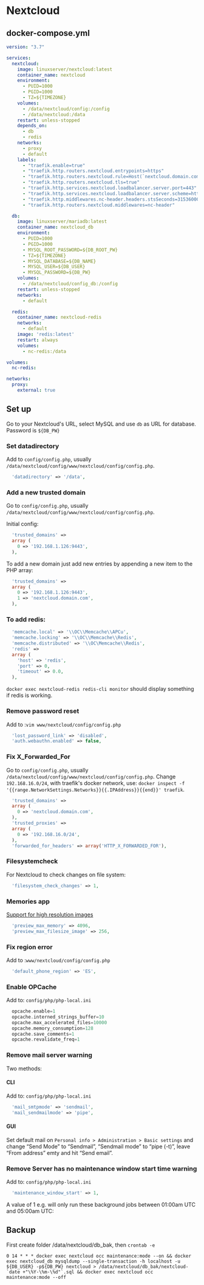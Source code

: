 # Nextcloud

## docker-compose.yml

```yml
version: "3.7"

services:
  nextcloud:
    image: linuxserver/nextcloud:latest
    container_name: nextcloud
    environment:
      - PUID=1000
      - PGID=1000
      - TZ=${TIMEZONE}
    volumes:
      - /data/nextcloud/config:/config
      - /data/nextcloud:/data
    restart: unless-stopped
    depends_on:
      - db
      - redis
    networks:
      - proxy
      - default
    labels:
      - "traefik.enable=true"
      - "traefik.http.routers.nextcloud.entrypoints=https"
      - "traefik.http.routers.nextcloud.rule=Host(`nextcloud.domain.com`)"
      - "traefik.http.routers.nextcloud.tls=true"
      - "traefik.http.services.nextcloud.loadbalancer.server.port=443"
      - "traefik.http.services.nextcloud.loadbalancer.server.scheme=https"
      - "traefik.http.middlewares.nc-header.headers.stsSeconds=31536000"
      - "traefik.http.routers.nextcloud.middlewares=nc-header"

  db:
    image: linuxserver/mariadb:latest
    container_name: nextcloud_db
    environment:
      - PUID=1000
      - PGID=1000
      - MYSQL_ROOT_PASSWORD=${DB_ROOT_PW}
      - TZ=${TIMEZONE}
      - MYSQL_DATABASE=${DB_NAME}
      - MYSQL_USER=${DB_USER}
      - MYSQL_PASSWORD=${DB_PW}
    volumes:
      - /data/nextcloud/config_db:/config
    restart: unless-stopped
    networks:
      - default

  redis:
    container_name: nextcloud-redis
    networks:
      - default
    image: 'redis:latest'
    restart: always
    volumes:
      - nc-redis:/data

volumes:
  nc-redis:

networks:
  proxy:
    external: true
```

## Set up

Go to your Nextcloud's URL, select MySQL and use `db` as URL for database. Password is `${DB_PW}`

### Set datadirectory

Add to `config/config.php`, usually `/data/nextcloud/config/www/nextcloud/config/config.php`.

```php
  'datadirectory' => '/data',
```

### Add a new trusted domain

Go to `config/config.php`, usually `/data/nextcloud/config/www/nextcloud/config/config.php`.

Initial config:

```php
  'trusted_domains' =>
  array (
    0 => '192.168.1.126:9443',
  ),
```

To add a new domain just add new entries by appending a new item to the PHP array:

```php
  'trusted_domains' =>
  array (
    0 => '192.168.1.126:9443',
    1 => 'nextcloud.domain.com',
  ),
```

### To add redis:

```php
  'memcache.local' => '\\OC\\Memcache\\APCu',
  'memcache.locking' => '\\OC\\Memcache\\Redis',
  'memcache.distributed' => '\\OC\Memcache\\Redis',
  'redis' =>
  array (
    'host' => 'redis',
    'port' => 0,
    'timeout' => 0.0,
  ),
```

`docker exec nextcloud-redis redis-cli monitor` should display something if redis is working.

### Remove password reset

Add to :`vim www/nextcloud/config/config.php`

```php
  'lost_password_link' => 'disabled',
  'auth.webauthn.enabled' => false, 
```

### Fix X_Forwarded_For

Go to `config/config.php`, usually `/data/nextcloud/config/www/nextcloud/config/config.php`.
Change `192.168.16.0/24`, with traefik's docker network, use: `docker inspect -f '{{range.NetworkSettings.Networks}}{{.IPAddress}}{{end}}' traefik`.

```php
  'trusted_domains' =>
  array (
    0 => 'nextcloud.domain.com',
  ),
  'trusted_proxies' =>
  array (
    0 => '192.168.16.0/24',
  ),
  'forwarded_for_headers' => array('HTTP_X_FORWARDED_FOR'),
```

### Filesystemcheck

For Nextcloud to check changes on file system:

```php
  'filesystem_check_changes' => 1,
```

### Memories app

[Support for high resolution images](https://github.com/pulsejet/memories/wiki/Configuration#imagevideo-support)

```php
  'preview_max_memory' => 4096,
  'preview_max_filesize_image' => 256,
```

### Fix region error

Add to :`www/nextcloud/config/config.php`

```php
  'default_phone_region' => 'ES',
```

### Enable OPCache

Add to: `config/php/php-local.ini`

```php
  opcache.enable=1
  opcache.interned_strings_buffer=10
  opcache.max_accelerated_files=10000
  opcache.memory_consumption=128
  opcache.save_comments=1
  opcache.revalidate_freq=1
```

### Remove mail server warning

Two methods:

#### CLI

Add to: `config/php/php-local.ini`

```php
  'mail_smtpmode' => 'sendmail',
  'mail_sendmailmode' => 'pipe',
```

#### GUI

Set default mail on `Personal info > Administration > Basic settings` and change “Send Mode” to “Sendmail”, “Sendmail mode” to “pipe (-t)”, leave “From address” emty and hit “Send email”.

### Remove Server has no maintenance window start time warning

Add to: `config/php/php-local.ini`
```php
  'maintenance_window_start' => 1,
```

A value of 1 e.g. will only run these background jobs between 01:00am UTC and 05:00am UTC:

## Backup

First create folder /data/nextcloud/db_bak, then `crontab -e`

```
0 14 * * * docker exec nextcloud occ maintenance:mode --on && docker exec nextcloud_db mysqldump --single-transaction -h localhost -u ${DB_USER} -p${DB_PW} nextcloud > /data/nextcloud/db_bak/nextcloud-`date +"\%Y-\%m-\%d"`.sql && docker exec nextcloud occ maintenance:mode --off
```
